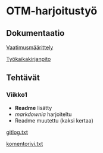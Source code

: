 # OTM-harjoitustyö

## Dokumentaatio

[Vaatimusmäärittely](https://github.com/hajame/otm-harjoitustyo/blob/master/dokumentaatio/vaatimusmaarittely.md)

[Työkaikakirjanpito](https://github.com/hajame/otm-harjoitustyo/blob/master/dokumentaatio/tuntikirjanpito.md)

## Tehtävät
### Viikko1

- **Readme** lisätty  
- *markdownia* harjoiteltu
- Readme muutettu (kaksi kertaa)


[gitlog.txt](https://github.com/hajame/otm-harjoitustyo/blob/master/laskarit/viikko1/gitlog.txt)  

[komentorivi.txt](https://github.com/hajame/otm-harjoitustyo/blob/master/laskarit/viikko1/komentorivi.txt)

